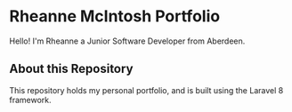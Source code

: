 # Rheanne McIntosh Portfolio

Hello! I'm Rheanne a Junior Software Developer from Aberdeen.

## About this Repository

This repository holds my personal portfolio, and is built using the Laravel 8 framework.

